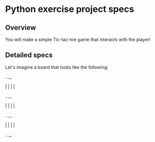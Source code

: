 # Python exercise project specs

## Overview
You will make a simple Tic-tac-toe game that interacts with the player!

## Detailed specs

Let's imagine a board that looks like the following:


._._._.

| | | |

._._._.

| | | |

._._._.

| | | |

._._._.
